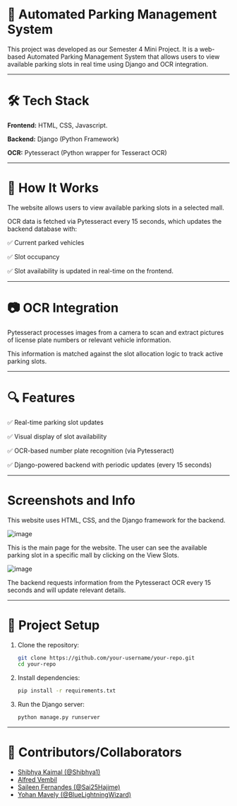 # 🚗 Automated Parking Management System
This project was developed as our Semester 4 Mini Project. It is a web-based Automated Parking Management System that allows users to view available parking slots in real time using Django and OCR integration.

---

# 🛠️ Tech Stack
**Frontend:** HTML, CSS, Javascript.

**Backend:** Django (Python Framework)

**OCR:** Pytesseract (Python wrapper for Tesseract OCR)

---
# 🧠 How It Works
The website allows users to view available parking slots in a selected mall.

OCR data is fetched via Pytesseract every 15 seconds, which updates the backend database with:

✅ Current parked vehicles

✅ Slot occupancy

✅ Slot availability is updated in real-time on the frontend.

---

# 📷 OCR Integration
Pytesseract processes images from a camera to scan and extract pictures of license plate numbers or relevant vehicle information.

This information is matched against the slot allocation logic to track active parking slots.

---

# 🔍 Features
✅ Real-time parking slot updates

✅ Visual display of slot availability

✅ OCR-based number plate recognition (via Pytesseract)

✅ Django-powered backend with periodic updates (every 15 seconds)

---

# Screenshots and Info
This website uses HTML, CSS, and the Django framework for the backend.

![image](https://github.com/Shibhya1/MiniProjectsem4/assets/123581067/b4f816cb-2780-4bd7-b1f2-0c2206590b00)

This is the main page for the website. The user can see the available parking slot in a specific mall by clicking on the View Slots.



![image](https://github.com/Shibhya1/MiniProjectsem4/assets/123581067/d8a8d2ca-f651-48bb-94fa-59228f7fb6a5)

The backend requests information from the Pytesseract OCR every 15 seconds and will update relevant details.

---

# 📁 Project Setup
1. Clone the repository:
   ```bash
   git clone https://github.com/your-username/your-repo.git
   cd your-repo
2. Install dependencies:
   ```bash
   pip install -r requirements.txt
3. Run the Django server:
   ```bash
   python manage.py runserver

---

# 🤝 Contributors/Collaborators
- [Shibhya Kaimal (@Shibhya1)](https://github.com/Shibhya1)
- [Alfred Vembil](https://www.linkedin.com/in/alfred-vembil-679073343/)
- [Saileen Fernandes (@Sai25Hajime)](https://github.com/Sai25Hajime)
- [Yohan Mavely (@BlueLightningWizard)](https://github.com/BlueLightningWizard) 
